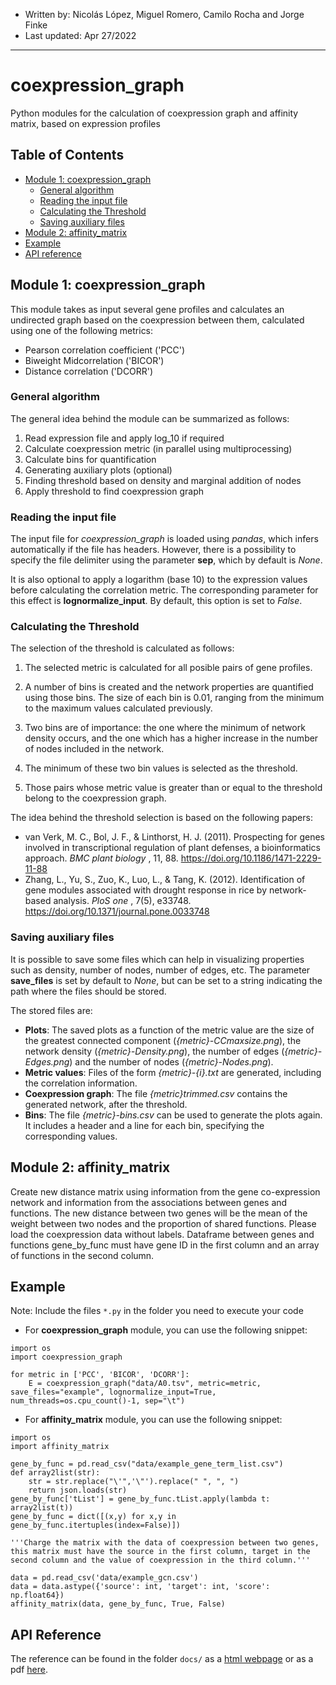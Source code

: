 - Written by: Nicolás López, Miguel Romero, Camilo Rocha and Jorge Finke
- Last updated: Apr 27/2022

---

# coexpression_graph
Python modules for the calculation of coexpression graph and affinity matrix, based on expression profiles

## Table of Contents

- [Module 1: coexpression_graph](#module-1-coexpression_graph)
  - [General algorithm](#general-algorithm)
  - [Reading the input file](#reading-the-input-file)
  - [Calculating the Threshold](#calculating-the-threshold)
  - [Saving auxiliary files](#saving-auxiliary-files)
- [Module 2: affinity_matrix](#module-2-affinity_matrix)
- [Example](#example)
- [API reference](#api-reference)

## Module 1: coexpression_graph

This module takes as input several gene profiles and calculates an undirected
graph based on the coexpression between them, calculated using one of the following metrics:

- Pearson correlation coefficient ('PCC')
- Biweight Midcorrelation ('BICOR')
- Distance correlation ('DCORR')


### General algorithm

The general idea behind the module can be summarized as follows:

1. Read expression file and apply log_10 if required
2. Calculate coexpression metric (in parallel using multiprocessing)
3. Calculate bins for quantification
4. Generating auxiliary plots (optional)
5. Finding threshold based on density and marginal addition of nodes
6. Apply threshold to find coexpression graph


### Reading the input file

The input file for *coexpression_graph* is loaded using *pandas*, which infers automatically if 
the file has headers. However, there is a possibility to specify the file delimiter using the parameter
**sep**, which by default is *None*.

It is also optional to apply a logarithm (base 10) to the expression values before calculating the correlation
metric. The corresponding parameter for this effect is **lognormalize_input**. By default, this option is set to *False*.


### Calculating the Threshold

The selection of the threshold is calculated as follows:

1. The selected metric is calculated for all posible pairs of gene profiles.

2. A number of bins is created and the network properties are quantified using those bins. The size of each bin is 0.01, ranging from the minimum to the maximum values calculated previously.

3. Two bins are of importance: the one where the minimum of network density occurs, and the one which has a higher increase in the number of nodes included in the network.

4. The minimum of these two bin values is selected as the threshold.

5. Those pairs whose metric value is greater than or equal to the threshold belong to the coexpression graph. 


The idea behind the threshold selection is based on the following papers:

- van Verk, M. C., Bol, J. F., & Linthorst, H. J. (2011). Prospecting for genes involved in transcriptional regulation of plant defenses, a bioinformatics approach. *BMC plant biology* , 11, 88. https://doi.org/10.1186/1471-2229-11-88
- Zhang, L., Yu, S., Zuo, K., Luo, L., & Tang, K. (2012). Identification of gene modules associated with drought response in rice by network-based analysis. *PloS one* , 7(5), e33748. https://doi.org/10.1371/journal.pone.0033748


### Saving auxiliary files

It is possible to save some files which can help in visualizing properties such as density, 
number of nodes, number of edges, etc. The parameter **save_files** is set by default to *None*,
but can be set to a string indicating the path where the files should be stored.

The stored files are:

- **Plots**: The saved plots as a function of the metric value are the size of the greatest connected component (*{metric}-CCmaxsize.png*), the network density (*{metric}-Density.png*), the number of edges (*{metric}-Edges.png*) and the number of nodes (*{metric}-Nodes.png*). 
- **Metric values**: Files of the form *{metric}-{i}.txt* are generated, including the correlation information.
- **Coexpression graph**: The file *{metric}trimmed.csv* contains the generated network, after the threshold.
- **Bins**: The file *{metric}-bins.csv* can be used to generate the plots again. It includes a header and a line for each bin, specifying the corresponding values.

## Module 2: affinity_matrix

Create new distance matrix using information from the gene co-expression
network and information from the associations between genes and functions.
The new distance between two genes will be the mean of the weight between 
two nodes and the proportion of shared functions.
Please load the coexpression data without labels. Dataframe between genes 
and functions gene_by_func must have gene ID in the first column and an 
array of functions in the second column.

## Example

Note: Include the files `*.py` in the folder you need to execute your code

- For **coexpression_graph** module, you can use the following snippet: 

```python3
import os
import coexpression_graph

for metric in ['PCC', 'BICOR', 'DCORR']:
    E = coexpression_graph("data/A0.tsv", metric=metric, save_files="example", lognormalize_input=True, num_threads=os.cpu_count()-1, sep="\t")
```

- For **affinity_matrix** module, you can use the following snippet: 

```python3
import os
import affinity_matrix

gene_by_func = pd.read_csv("data/example_gene_term_list.csv")
def array2list(str):
    str = str.replace("\'",'\"').replace(" ", ", ")
    return json.loads(str)
gene_by_func['tList'] = gene_by_func.tList.apply(lambda t: array2list(t))
gene_by_func = dict([(x,y) for x,y in gene_by_func.itertuples(index=False)])

'''Charge the matrix with the data of coexpression between two genes, 
this matrix must have the source in the first column, target in the 
second column and the value of coexpression in the third column.'''

data = pd.read_csv('data/example_gcn.csv')
data = data.astype({'source': int, 'target': int, 'score': np.float64})
affinity_matrix(data, gene_by_func, True, False)

```

## API Reference

The reference can be found in the folder `docs/` as a [html webpage](index.html) or as a pdf [here](docs/API.pdf).
